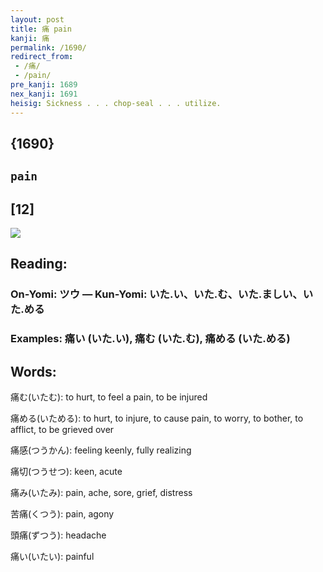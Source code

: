 ```yaml
---
layout: post
title: 痛 pain
kanji: 痛
permalink: /1690/
redirect_from:
 - /痛/
 - /pain/
pre_kanji: 1689
nex_kanji: 1691
heisig: Sickness . . . chop-seal . . . utilize.
---
```


## {1690}

## `pain`

## [12]

<div class="stroke"><img src="E7979B.png" /></div>

## Reading:

### On-Yomi: ツウ &mdash; Kun-Yomi: いた.い、いた.む、いた.ましい、いた.める

### Examples: 痛い (いた.い), 痛む (いた.む), 痛める (いた.める)

## Words:

痛む(いたむ): to hurt, to feel a pain, to be injured

痛める(いためる): to hurt, to injure, to cause pain, to worry, to bother, to afflict, to be grieved over

痛感(つうかん): feeling keenly, fully realizing

痛切(つうせつ): keen, acute

痛み(いたみ): pain, ache, sore, grief, distress

苦痛(くつう): pain, agony

頭痛(ずつう): headache

痛い(いたい): painful
